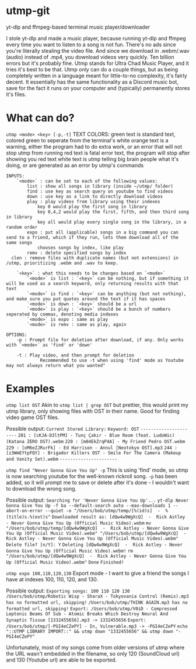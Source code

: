 # utmp-git
yt-dlp and ffmpeg-based terminal music player/downloader

I stole yt-dlp and made a music player, because running yt-dlp and ffmpeg every time you want to listen to a song is not fun.
There's no ads since you're literally stealing the video file.
And since we download in .webm/.wav (audio) instead of .mp4, you download videos very quickly.
Ten billion errors but it's probably fine.
Utmp stands for Ultra Chad Music Player, and it tries it's best to be that.
Utmp only can do a couple things, but as being completely written in a language meant for little-to-no complexity, it's fairly decent.
It essentially has the same functionality as a Discord music bot, save for the fact it runs on your computer and (typically) permanently stores it's files.

# What can do?
`utmp <mode> <key> [-p,-t]`
	TEXT COLORS:
		green text is standard text, colored green to seperate from the terminal's white
		orange text is a warning, either the program had to do extra work, or an error that will not stop utmp from running
		red text is fatal error text, the program will stop after showing you red text
		white text is utmp telling big brain people what it's doing, or are generated as an error by utmp's commands

	INPUTS:
		`<mode>` : can be set to each of the following values:
			list : show all songs in library (inside ~/utmp/ folder)
			find : use key as search query on youtube to find videos
			down : use key as a link to directly download videos
			play : play videos from library using their indexes
				key 0 would play the first song in library
				key 0,4,2 would play the first, fifth, and then third song in library
				key all would play every single song in the library, in a random order
			expo : put all (applicable) songs in a big command you can send to a friend, which if they run, lets them download all of the same songs
				chooses songs by index, like play
			remv : delete specified songs by index
      clen : remove files with duplicate names (but not extensions) in /utmp, prioritizing .webm and .wav to keep.

		`<key>` : what this needs to be changes based on `<mode>`
			`<mode>` is list : `<key>` can be nothing, but if something it will be used as a search keyword, only returning results with that text
			`<mode>` is find : `<key>` can be anything (but not nothing), and make sure you put quotes around the text if it has spaces
			`<mode>` is down : `<key>` should be a url
			`<mode>` is play : `<key>` should be a bunch of numbers seperated by commas, denoting media indexes
			`<mode>` is expo : same as play
			`<mode>` is remv : same as play, again

	OPTIONS:
		-p : Prompt file for deletion after download, if any. Only works with `<mode>` as 'find' or 'down'

		-t : Play video, and then prompt for deletion
				 Recommended to use -t when using 'find' mode as Youtube may not always return what you wanted"
# Examples

`utmp list OST`
  Akin to `utmp list | grep OST` but prettier, this would print my utmp library, only showing files with OST in their name.
  Good for finding video game OST files.

  Possible output:
    `Current Stored Library:`
    `Keyword: OST`
    `----------------------`
    `201 : [cKJA-D3ltPM] - Tunç Çakır - Blue Room (feat. LudoWic) (Katana ZERO OST).webm`
    `220 : [m04EkZrqP4A] - My Friend Pedro OST.webm`
    `229 : [oM6eZJRurFk] - Ed Harrison - Annul [Neotokyo OST].mp3`
    `244 : [z3WmEYtpFQY] - Brigador Killers OST - Smile For The Camera (Makeup and Vanity Set).webm`
    `----------------------`

`utmp find "Never Gonna Give You Up" -p`
  This is using 'find' mode, so utmp is now searching youtube for the well-known rickroll song.
  `-p` has been added, so it will `p`rompt me to save or delete after it's done - I wouldn't want to download the wrong song.

  Possible output:
    `Searching for 'Never Gonna Give You Up'...`
    `yt-dlp Never Gonna Give You Up -f ba --default-search auto --max-downloads 1 --abort-on-error --quiet -o "/Users/bob/utmp/temp/[%(id)s]  -  %(title)s.%(ext)s"`
    `Downloaded result as: [dQw4w9WgXcQ]  -  Rick Astley - Never Gonna Give You Up (Official Music Video).webm`
    `mv "/Users/bob/utmp/temp/[dQw4w9WgXcQ]  -  Rick Astley - Never Gonna Give You Up (Official Music Video).webm" "/Users/bob/utmp/[dQw4w9WgXcQ]  -  Rick Astley - Never Gonna Give You Up (Official Music Video).webm"`
    `Delete file? [n/Y]: Y`
    `Deleting [dQw4w9WgXcQ]  -  Rick Astley - Never Gonna Give You Up (Official Music Video).webm!`
    `rm "/Users/bob/utmp/[dQw4w9WgXcQ]  -  Rick Astley - Never Gonna Give You Up (Official Music Video).webm"`
    `Done`
    `Finished!`

`utmp expo 100,110,120,130`
  Export mode - I want to give a friend the songs I have at indexes 100, 110, 120, and 130.

  Possible output:
    `Exporting songs: 100 110 120 130`
    `/Users/bob/utmp/Robotic Wisp - SharaX - Tokyovania Control (Remix).mp3 has no formatted url, skipping!`
    `/Users/bob/utmp/THINK AGAIN.mp3 has no formatted url, skipping!`
    `Export: /Users/bob/utmp/V0iD - Compressed Leptonic Beams Of Sub - Atomic Breaks Which Destroy Neural And Synaptic Tissue [1332455656].mp3 -> 1332455656`
    `Export: /Users/bob/utmp/[-PGI4eCZePY] - In, Vulnerable.mp3 -> -PGI4eCZePY`
    `echo "::UTMP LIBRARY IMPORT::" && utmp down "1332455656" && utmp down "-PGI4eCZePY"`

  Unfortunately, most of my songs come from older versions of utmp where the URL wasn't embedded in the filename, so only 120 (SoundCloud url) and 130 (Youtube url) are able to be exported.
